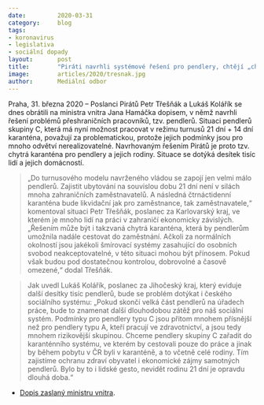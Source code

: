 ```yaml
---
date:         2020-03-31
category:     blog
tags:
- koronavirus
- legislativa
- sociální dopady
layout:       post
title:        "Piráti navrhli systémové řešení pro pendlery, chtějí „chytrou karanténu“"
image:        articles/2020/tresnak.jpg
author:       Mediální odbor
--- 
```



Praha, 31. března 2020 – Poslanci Pirátů Petr Třešňák a Lukáš Kolářík se dnes obrátili na ministra vnitra Jana Hamáčka dopisem, v němž navrhli řešení problémů přeshraničních pracovníků, tzv. pendlerů. Situaci pendlerů skupiny C, která má nyní možnost pracovat v režimu turnusů 21 dní + 14 dní karanténa, považují za problematickou, protože jejich podmínky jsou pro mnoho odvětví nerealizovatelné. Navrhovaným řešením Pirátů je proto tzv. chytrá karanténa pro pendlery a jejich rodiny. Situace se dotýká desítek tisíc lidí a jejich domácností.

> „Do turnusového modelu navrženého vládou se zapojí jen velmi málo pendlerů. Zajistit ubytování na souvislou dobu 21 dní není v silách mnoha zahraničních zaměstnavatelů. A následná čtrnáctidenní karanténa bude likvidační jak pro zaměstnance, tak zaměstnavatele,“ komentoval situaci Petr Třešňák, poslanec za Karlovarský kraj, ve kterém je mnoho lidí na práci v zahraničí ekonomicky závislých. „Řešením může být i takzvaná chytrá karanténa, která by pendlerům umožnila nadále cestovat do zaměstnání. Ačkoli za normálních okolností jsou jakékoli šmírovací systémy zasahující do osobních svobod neakceptovatelné, v této situaci mohou být přínosem. Pokud však budou pod dostatečnou kontrolou, dobrovolné a časově omezené,“ dodal Třešňák.

> Jak uvedl Lukáš Kolářík, poslanec za Jihočeský kraj, který eviduje další desítky tisíc pendlerů, bude se problém dotýkat i českého sociálního systému: „Pokud skončí velká část pendlerů na úřadech práce, bude to znamenat další dlouhodobou zátěž pro náš sociální systém. Podmínky pro pendlery typu C jsou přitom mnohem přísnější než pro pendlery typu A, kteří pracují ve zdravotnictví, a jsou tedy mnohem rizikovější skupinou. Chceme pendlery skupiny C zařadit do karanténního systému, ve kterém by cestovali pouze do práce a jinak by během pobytu v ČR byli v karanténě, a to včetně celé rodiny. Tím zajistíme ochranu zdraví obyvatel i ekonomické zájmy samotných pendlerů. Bylo by to i lidské gesto, nevidět rodinu 21 dní je opravdu dlouhá doba.“

* [Dopis zaslaný ministru vnitra](https://pirati.cz/assets/pdf/pendleri-dopisMV.pdf).
